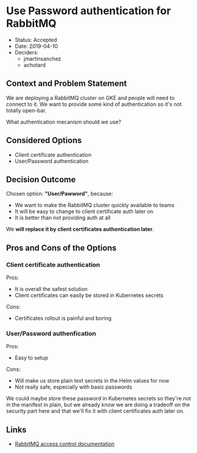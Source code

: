# Use Password authentication for RabbitMQ

- Status: Accepted
- Date: 2019-04-10
- Deciders:
    - jmartinsanchez
    - achotard

## Context and Problem Statement

We are deploying a RabbitMQ cluster on GKE and people will need to connect to
it. We want to provide some kind of authentication so it's not totally
open-bar.

What authentication mecanism should we use?

## Considered Options

- Client certificate authentication
- User/Password authentication

## Decision Outcome

Chosen option: **"User/Pawword"**, because:

- We want to make the RabbitMQ cluster quickly available to teams
- It will be easy to change to client certificate auth later on
- It is better than not providing auth at all

We **will replace it by client certificates authentication later**.

## Pros and Cons of the Options

### Client certificate authentication

Pros:

- It is overall the safest solution
- Client certificates can easily be stored in Kubernetes secrets

Cons:

- Certificates rollout is painful and boring

### User/Password authenfication

Pros:

- Easy to setup

Cons:

- Will make us store plain text secrets in the Helm values for now
- Not really safe, especially with basic passwords

We could maybe store these password in Kubernetes secrets so they're not in the
manifest in plain, but we already know we are doing a tradeoff on the security
part here and that we'll fix it with client certificates auth later on.

## Links

- [RabbitMQ access control
  documentation](https://www.rabbitmq.com/access-control.html)
